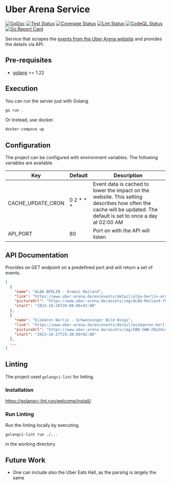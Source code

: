 # Uber Arena Service

[![GoDoc](https://godoc.org/github.com/jo-hoe/mb-arena-service?status.svg)](https://godoc.org/github.com/jo-hoe/mb-arena-service)
[![Test Status](https://github.com/jo-hoe/mb-arena-service/workflows/test/badge.svg)](https://github.com/jo-hoe/mb-arena-service/actions?workflow=test)
[![Coverage Status](https://coveralls.io/repos/github/jo-hoe/mb-arena-service/badge.svg?branch=main)](https://coveralls.io/github/jo-hoe/mb-arena-service?branch=main)
[![Lint Status](https://github.com/jo-hoe/mb-arena-service/workflows/lint/badge.svg)](https://github.com/jo-hoe/mb-arena-service/actions?workflow=lint)
[![CodeQL Status](https://github.com/jo-hoe/mb-arena-service/workflows/CodeQL/badge.svg)](https://github.com/jo-hoe/mb-arena-service/actions?workflow=CodeQL)
[![Go Report Card](https://goreportcard.com/badge/github.com/jo-hoe/mb-arena-service)](https://goreportcard.com/report/github.com/jo-hoe/mb-arena-service)

Service that scrapes the [events from the Uber Arena website](https://www.uber-arena.de/events-tickets) and provides the details via API.

## Pre-requisites

- [golang](https://go.dev/doc/install) >= 1.22

## Execution

You can run the server just with Golang.

```bash
go run .
```

Or instead, use docker.

```bash
docker-compose up
```

## Configuration

The project can be configured with environment variables. The following variables are available.

| Key | Default | Description |
|-----|---------|-------------|
|CACHE_UPDATE_CRON|0 2 * * *|Event data is cached to lower the impact on the website. This setting describes how often the cache will be updated. The default is set to once a day at 02:00 AM|
|API_PORT|80|Port on with the API will listen|

## API Documentation

Provides on GET endpoint on a predefined port and will return a set of events.

```json
[
  {
    "name": "ALBA BERLIN - Armani Mailand",
    "link": "https://www.uber-arena.de/en/events/detail/alba-berlin-armani-mailand/2023-10-26-2000",
    "pictureUrl": "https://www.uber-arena.de/assets/img/ALBA-Mailand-f048ec885a.png",
    "start": "2023-10-26T20:00:00+02:00"
  },
  {
    "name": "Eisbären Berlin - Schwenninger Wild Wings",
    "link": "https://www.uber-arena.de/en/events/detail/eisbaeren-berlin-schwenningen/2023-10-27-1930",
    "pictureUrl": "https://www.uber-arena.de/assets/img/EBB-SWW-20a2dcc8b7.png",
    "start": "2023-10-27T19:30:00+02:00"
  },
  ...
]
```

## Linting

The project used `golangci-lint` for linting.

### Installation

<https://golangci-lint.run/welcome/install/>

### Run Linting

Run the linting locally by executing.

```cli
golangci-lint run ./...
```

in the working directory

## Future Work

- One can include also the Uber Eats Hall, as the parsing is largely the same
